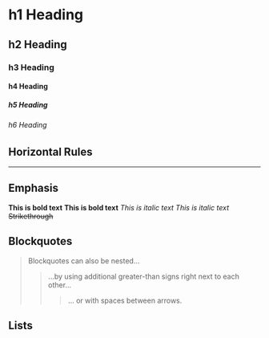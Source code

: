 # h1 Heading
## h2 Heading
### h3 Heading
#### h4 Heading
##### h5 Heading
###### h6 Heading


## Horizontal Rules

___

## Emphasis

**This is bold text**
__This is bold text__
*This is italic text*
_This is italic text_
~~Strikethrough~~

## Blockquotes

> Blockquotes can also be nested...
>> ...by using additional greater-than signs right next to each other...
> > > ... or with spaces between arrows.

## Lists


